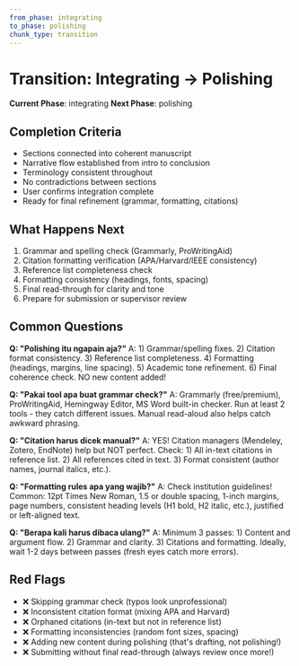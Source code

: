 ```yaml
---
from_phase: integrating
to_phase: polishing
chunk_type: transition
---
```


# Transition: Integrating → Polishing

**Current Phase**: integrating
**Next Phase**: polishing

## Completion Criteria

- Sections connected into coherent manuscript
- Narrative flow established from intro to conclusion
- Terminology consistent throughout
- No contradictions between sections
- User confirms integration complete
- Ready for final refinement (grammar, formatting, citations)

## What Happens Next

1. Grammar and spelling check (Grammarly, ProWritingAid)
2. Citation formatting verification (APA/Harvard/IEEE consistency)
3. Reference list completeness check
4. Formatting consistency (headings, fonts, spacing)
5. Final read-through for clarity and tone
6. Prepare for submission or supervisor review

## Common Questions

**Q: "Polishing itu ngapain aja?"**
A: 1) Grammar/spelling fixes. 2) Citation format consistency. 3) Reference list completeness. 4) Formatting (headings, margins, line spacing). 5) Academic tone refinement. 6) Final coherence check. NO new content added!

**Q: "Pakai tool apa buat grammar check?"**
A: Grammarly (free/premium), ProWritingAid, Hemingway Editor, MS Word built-in checker. Run at least 2 tools - they catch different issues. Manual read-aloud also helps catch awkward phrasing.

**Q: "Citation harus dicek manual?"**
A: YES! Citation managers (Mendeley, Zotero, EndNote) help but NOT perfect. Check: 1) All in-text citations in reference list. 2) All references cited in text. 3) Format consistent (author names, journal italics, etc.).

**Q: "Formatting rules apa yang wajib?"**
A: Check institution guidelines! Common: 12pt Times New Roman, 1.5 or double spacing, 1-inch margins, page numbers, consistent heading levels (H1 bold, H2 italic, etc.), justified or left-aligned text.

**Q: "Berapa kali harus dibaca ulang?"**
A: Minimum 3 passes: 1) Content and argument flow. 2) Grammar and clarity. 3) Citations and formatting. Ideally, wait 1-2 days between passes (fresh eyes catch more errors).

## Red Flags

- ❌ Skipping grammar check (typos look unprofessional)
- ❌ Inconsistent citation format (mixing APA and Harvard)
- ❌ Orphaned citations (in-text but not in reference list)
- ❌ Formatting inconsistencies (random font sizes, spacing)
- ❌ Adding new content during polishing (that's drafting, not polishing!)
- ❌ Submitting without final read-through (always review once more!)
